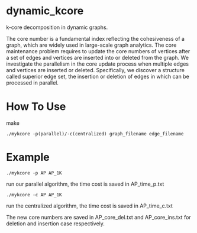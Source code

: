 # dynamic_kcore
k-core decomposition in dynamic graphs.

The core number is a fundamental index reflecting the cohesiveness of a graph, which are widely used in large-scale graph analytics. The core maintenance problem requires to update the core numbers of vertices after a set of edges and vertices are inserted into or deleted from the graph. We investigate the parallelism in the core update process when multiple edges and vertices are inserted or deleted. Specifically, we discover a structure called superior edge set, the insertion or deletion of edges in which can be processed in parallel. 

# How To Use

make

    ./mykcore -p(parallel)/-c(centralized) graph_filename edge_filename

# Example

    ./mykcore -p AP AP_1K 

run our parallel algorithm, the time cost is saved in AP_time_p.txt

    ./mykcore -c AP AP_1K 

run the centralized algorithm, the time cost is saved in AP_time_c.txt

The new core numbers are saved in AP_core_del.txt and AP_core_ins.txt for deletion and insertion case respectively.
